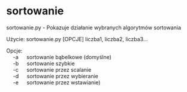 ﻿# sortowanie

sortowanie.py - Pokazuje działanie wybranych algorytmów sortowania

Użycie: sortowanie.py  \[OPCJE\] liczba1, liczba2, liczba3...

Opcje:  
&emsp; -a &emsp; sortowanie bąbelkowe (domyślne)  
&emsp; -b &emsp; sortowanie szybkie  
&emsp; -c &emsp; sortowanie przez scalanie  
&emsp; -d &emsp; sortowanie przez wybieranie  
&emsp; -e &emsp; sortowanie przez wstawianie)  
